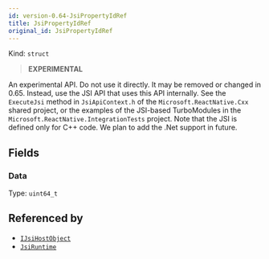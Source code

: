 ```yaml
---
id: version-0.64-JsiPropertyIdRef
title: JsiPropertyIdRef
original_id: JsiPropertyIdRef
---
```


Kind: `struct`

> **EXPERIMENTAL**

An experimental API. Do not use it directly. It may be removed or changed in 0.65. Instead, use the JSI API that uses this API internally.
See the `ExecuteJsi` method in `JsiApiContext.h` of the `Microsoft.ReactNative.Cxx` shared project, or the examples of the JSI-based TurboModules in the `Microsoft.ReactNative.IntegrationTests` project.
Note that the JSI is defined only for C++ code. We plan to add the .Net support in future.

## Fields
### Data
Type: `uint64_t`



## Referenced by
- [`IJsiHostObject`](IJsiHostObject)
- [`JsiRuntime`](JsiRuntime)
